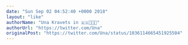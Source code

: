 ```yaml
---
date: "Sun Sep 02 04:52:40 +0000 2018"
layout: "like"
authorName: "Una Kravets in 🇪🇸👩🏻‍💻"
authorUrl: "https://twitter.com/Una"
originalPost: "https://twitter.com/Una/status/1036114665451925504"
---
```


